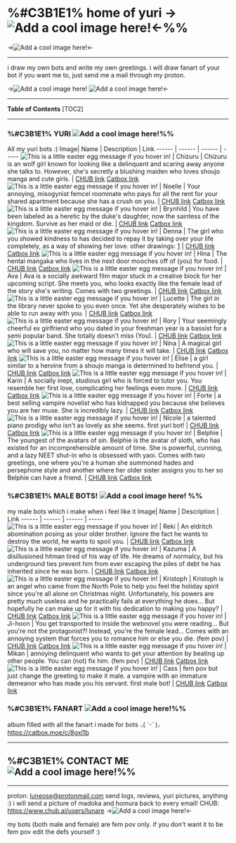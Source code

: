# %#C3B1E1% home of yuri ->![Add a cool image here!](https://64.media.tumblr.com/3a4062a9e9c1d2bbb795f044813e72c9/989650c73fe07925-ec/s75x75_c1/9e5f3c2ab9ab9133a444c6447bd72b224ef1508d.gifv)<-%%
->![Add a cool image here!](https://i.pinimg.com/564x/b7/04/9f/b7049fb88f0b313324700b3b362b206a.jpg)<-
***
i draw my own bots and write my own greetings. i will draw fanart of your bot if you want me to, just send me a mail through my proton. 

->![Add a cool image here!](https://64.media.tumblr.com/39e47324d2ad38176fe04b002bfcebaa/f38e4805dd67badc-68/s75x75_c1/e3979c78d904d21f953ede78b3b6085132b70a64.webp) ![Add a cool image here!](https://64.media.tumblr.com/6ff4271d91abfbb65f163c345f836291/f38e4805dd67badc-71/s75x75_c1/ba4e4215a5b93502591513951f1cd952773ec0cf.webp)<-
***
**Table of Contents**
[TOC2]
***
### %#C3B1E1% YURI  ![Add a cool image here!](https://64.media.tumblr.com/f5c1211e3ab41bdd2f6b2623be1b3080/fb444710eb0ab73e-3d/s75x75_c1/66ce227751f4f89fecc73f7ea214b2a46738f180.gifv)%%
All my yuri bots :)
Image| Name | Description | Link
------ | ------ | ------ | -----
 ![This is a little easter egg message if you hover in!](https://files.catbox.moe/35s0ea.png) | Chizuru | Chizuru is an wolf girl known for looking like a delinquent and scaring away anyone she talks to. However, she's secretly a blushing maiden who loves shoujo manga and cute girls. | [CHUB link](https://www.characterhub.org/characters/lunare/chizuru-ef8fb9e3) [Catbox link](https://files.catbox.moe/35s0ea.png)
 ![This is a little easter egg message if you hover in!](https://files.catbox.moe/dwzlnd.png) | Noelle | Your annoying, misogynist femcel roommate who pays for all the rent for your shared apartment because she has a crush on you. | [CHUB link](https://www.characterhub.org/characters/lunare/noelle-d400404c/main) [Catbox link](https://files.catbox.moe/ubbpe4.png)
 ![This is a little easter egg message if you hover in!](https://files.catbox.moe/1vd2d0.png) | Brynhild | You have been labeled as a heretic by the duke's daughter, now the saintess of the kingdom. Survive as her maid or die. | [CHUB link](https://www.chub.ai/characters/lunare/brynhild-c9f97889) [Catbox link](https://files.catbox.moe/1vd2d0.png)
 ![This is a little easter egg message if you hover in!](https://files.catbox.moe/4zzvdn.png) | Denna | The girl who you showed kindness to has decided to repay it by taking over your life completely, as a way of showing her love. other drawings: [1](https://files.catbox.moe/eqtm5q.png) | [CHUB link](https://www.chub.ai/characters/lunare/denna-8d471675) [Catbox link](https://files.catbox.moe/t8jqyt.png)
 ![This is a little easter egg message if you hover in!](https://files.catbox.moe/xzudll.png) | Hina | The hentai mangaka who lives in the next door mooches off of (you) for food. | [CHUB link](https://www.chub.ai/characters/lunare/hina-90ba7048/main) [Catbox link](https://files.catbox.moe/xzudll.png)
 ![This is a little easter egg message if you hover in!](https://files.catbox.moe/t1ugci.png) | Ava | Ava is a socially awkward film major stuck in a creative block for her upcoming script. She meets you, who looks exactly like the female lead of the story she's writing. Comes with two greetings. | [CHUB link](https://www.chub.ai/characters/lunare/ava-52ca6405) [Catbox link](https://files.catbox.moe/t1ugci.png)
 ![This is a little easter egg message if you hover in!](https://files.catbox.moe/ch4jfl.png) | Lucette | The girl in the library never spoke to you even once. Yet she desperately wishes to be able to run away with you. | [CHUB link](https://www.chub.ai/characters/lunare/lucette-49f5be06/main) [Catbox link](https://files.catbox.moe/ch4jfl.png)
 ![This is a little easter egg message if you hover in!](https://files.catbox.moe/mrh4jy.png) | Rory | Your seemingly cheerful ex girlfriend who you dated in your freshman year is a bassist for a semi popular band. She totally doesn't miss (You). | [CHUB link](https://www.chub.ai/characters/lunare/rory-6e7aa57b) [Catbox link](https://files.catbox.moe/mrh4jy.png)
 ![This is a little easter egg message if you hover in!](https://files.catbox.moe/n01rjf.png) | Nina | A magical girl who will save you, no matter how many times it will take. | [CHUB link](https://www.chub.ai/characters/lunare/nina-f031fcd3) [Catbox link](https://files.catbox.moe/n01rjf.png)
 ![This is a little easter egg message if you hover in!](https://files.catbox.moe/hojj5a.png) | Elise | a girl similar to a heroine from a shoujo manga is determined to befriend you. | [CHUB link](https://www.chub.ai/characters/lunare/elise-ffb97921/main) [Catbox link](https://files.catbox.moe/hojj5a.png)
 ![This is a little easter egg message if you hover in!](https://files.catbox.moe/36bev7.png) | Karin | A socially inept, studious girl who is forced to tutor you. You resemble her first love, complicating her feelings even more. | [CHUB link](https://www.chub.ai/characters/lunare/karin-8b36cd2b/main) [Catbox link](https://files.catbox.moe/36bev7.png)
 ![This is a little easter egg message if you hover in!](https://files.catbox.moe/716tgp.png) | Forte | a best selling vampire novelist who has kidnapped you because she believes you are her muse. She is incredibly lazy. | [CHUB link](https://www.chub.ai/characters/lunare/forte-48ed2526) [Catbox link](https://files.catbox.moe/716tgp.png)
 ![This is a little easter egg message if you hover in!](https://files.catbox.moe/3uay4n.png) | Nicole | a talented piano prodigy who isn't as lovely as she seems. first yuri bot! | [CHUB link](https://www.chub.ai/characters/lunare/46348752-7781-43e6-bcf7-afe5cbd1c11b) [Catbox link](https://files.catbox.moe/3uay4n.png)
 ![This is a little easter egg message if you hover in!](https://files.catbox.moe/gkfr8s.png) | Belphie | The youngest of the avatars of sin. Belphie is the avatar of sloth, who has existed for an incomprehensible amount of time. She is powerful, cunning, and a lazy NEET shut-in who is obsessed with yaoi. Comes with two greetings, one where you're a human she summoned hades and persephone style and another where her older sister assigns you to her so Belphie can have a friend. | [CHUB link](https://www.chub.ai/characters/lunare/belphie-0660a1e8/main) [Catbox link](https://files.catbox.moe/gkfr8s.png)

### %#C3B1E1% MALE BOTS! ![Add a cool image here!](https://64.media.tumblr.com/afa2de94df09f78fcdb86c636b0fd5dc/069a8b3f7aab83fd-36/s75x75_c1/a19a22ce638def16bfc40ef68ac083b3fe77f24a.gifv) %%
my male bots which i make when i feel like it
Image| Name | Description | Link
------ | ------ | ------ | -----
 ![This is a little easter egg message if you hover in!](https://files.catbox.moe/w8yf0r.png) | Reki | An eldritch abomination posing as your older brother. Ignore the fact he wants to destroy the world, he wants to spoil you. | [CHUB link](https://www.characterhub.org/characters/lunare/reki-d65141cd/main) [Catbox link](https://files.catbox.moe/w8yf0r.png)
 ![This is a little easter egg message if you hover in!](https://files.catbox.moe/lde9cq.png) | Kazuma | A disillusioned hitman tired of his way of life. He dreams of normalcy, but his underground ties prevent him from ever escaping the piles of debt he has inherited since he was born. | [CHUB link](https://www.chub.ai/characters/lunare/kazuma-7c633010) [Catbox link](https://files.catbox.moe/lde9cq.png)
 ![This is a little easter egg message if you hover in!](https://files.catbox.moe/98vnf5.png) | Kristoph | Kristoph is an angel who came from the North Pole to help you feel the holiday spirit since you're all alone on Christmas night. Unfortunately, his powers are pretty much useless and he practically fails at everything he does... But hopefully he can make up for it with his dedication to making you happy? | [CHUB link](https://www.chub.ai/characters/lunare/kristoph-d581aae3/main) [Catbox link](https://files.catbox.moe/98vnf5.png)
 ![This is a little easter egg message if you hover in!](https://files.catbox.moe/0hzglh.png) | Ji-hoon | You get transported to inside the webnovel you were reading... But you're not the protagonist?! Instead, you're the female lead... Comes with an annoying system that forces you to romance him or else you die. (fem pov) | [CHUB link](https://www.chub.ai/characters/lunare/ji-hoon-29fe2394) [Catbox link](https://files.catbox.moe/0hzglh.png)
 ![This is a little easter egg message if you hover in!](https://files.catbox.moe/wb0xn9.png) | Mikan | annoying delinquent who wants to get your attention by beating up other people. You can (not) fix him. (fem pov) | [CHUB link](https://www.chub.ai/characters/lunare/mikan-cf379ab0/main) [Catbox link](https://files.catbox.moe/wb0xn9.png)
 ![This is a little easter egg message if you hover in!](https://files.catbox.moe/vw3wpl.png) | Cass | fem pov but just change the greeting to make it male. a vampire with an immature demeanor who has made you his servant. first male bot! | [CHUB link](https://www.chub.ai/characters/lunare/8edb2e16-7267-4d24-93b8-89da8db86d14) [Catbox link](https://files.catbox.moe/vw3wpl.png)

### %#C3B1E1% FANART  ![Add a cool image here!](https://64.media.tumblr.com/02a89f8f33d116682a7e0ee53e78a4b2/03c55896bb928977-d4/s75x75_c1/c105b8f1d1723fbf34f51814455e5443b238f2c5.gifv)%%
album filled with all the fanart i made for bots ⸜( *ˊᵕˋ* )⸝
https://catbox.moe/c/8gxl1b

***
## %#C3B1E1% CONTACT ME ![Add a cool image here!](https://64.media.tumblr.com/0c3fa551f3740e81321211b328fc1283/989650c73fe07925-fa/s75x75_c1/0f010e3bb316f4d459f9d90f661da79a25c98a08.gifv)%% 
***
proton: luneose@protonmail.com send logs, reviews, yuri pictures, anything :) i will send a picture of madoka and homura back to every email!
CHUB: https://www.chub.ai/users/lunare
->![Add a cool image here!](https://files.catbox.moe/bkd4ec.jpg)<-

my bots (both male and female) are fem pov only. if you don't want it to be fem pov edit the defs yourself :)